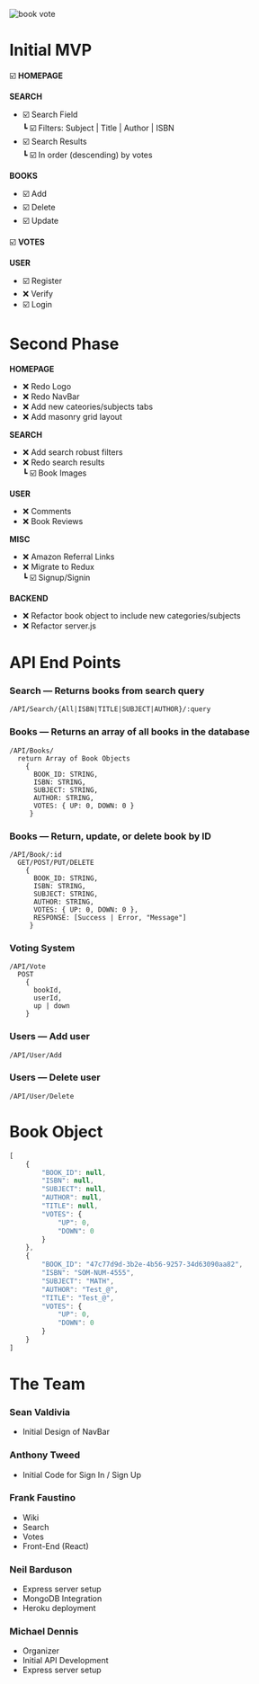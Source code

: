 ![book vote](https://i.imgur.com/sWNedkn.png)

# Initial MVP

☑️ **HOMEPAGE**

**SEARCH**
* ☑️ Search Field  
┗ ☑️ Filters: Subject | Title | Author | ISBN
* ☑️ Search Results  
┗ ☑️ In order (descending) by votes

**BOOKS**
* ☑️ Add
* ☑️ Delete
* ☑️ Update

☑️ **VOTES**

**USER**
* ☑️ Register
* ❌ Verify
* ☑️ Login

# Second Phase

**HOMEPAGE**
* ❌ Redo Logo
* ❌ Redo NavBar
* ❌ Add new cateories/subjects tabs
* ❌ Add masonry grid layout

**SEARCH**
* ❌ Add search robust filters
* ❌ Redo search results  
┗ ☑️ Book Images

**USER**
* ❌ Comments
* ❌ Book Reviews

**MISC**
* ❌ Amazon Referral Links
* ❌ Migrate to Redux  
┗ ☑️ Signup/Signin

**BACKEND**
* ❌ Refactor book object to include new categories/subjects
* ❌ Refactor server.js

# API End Points

### Search — Returns books from search query
```
/API/Search/{All|ISBN|TITLE|SUBJECT|AUTHOR}/:query
```

### Books — Returns an array of all books in the database
```
/API/Books/
  return Array of Book Objects
    {
      BOOK_ID: STRING,
      ISBN: STRING,
      SUBJECT: STRING,
      AUTHOR: STRING,
      VOTES: { UP: 0, DOWN: 0 }
     }
```

### Books — Return, update, or delete book by ID
```
/API/Book/:id
  GET/POST/PUT/DELETE
    {
      BOOK_ID: STRING,
      ISBN: STRING,
      SUBJECT: STRING,
      AUTHOR: STRING,
      VOTES: { UP: 0, DOWN: 0 },
      RESPONSE: [Success | Error, "Message"]
     }
```

### Voting System
```
/API/Vote
  POST
    {
      bookId,
      userId,
      up | down
    }
```

### Users — Add user
```
/API/User/Add
```

### Users — Delete user
```
/API/User/Delete
```

# Book Object

``` JavaScript
[
    {
        "BOOK_ID": null,
        "ISBN": null,
        "SUBJECT": null,
        "AUTHOR": null,
        "TITLE": null,
        "VOTES": {
            "UP": 0,
            "DOWN": 0
        }
    },
    {
        "BOOK_ID": "47c77d9d-3b2e-4b56-9257-34d63090aa82",
        "ISBN": "SOM-NUM-4555",
        "SUBJECT": "MATH",
        "AUTHOR": "Test_@",
        "TITLE": "Test_@",
        "VOTES": {
            "UP": 0,
            "DOWN": 0
        }
    }
]
```

# The Team
### Sean Valdivia
* Initial Design of NavBar
### Anthony Tweed
* Initial Code for Sign In / Sign Up
### Frank Faustino
* Wiki
* Search
* Votes
* Front-End (React)
### Neil Barduson
* Express server setup
* MongoDB Integration
* Heroku deployment
### Michael Dennis
* Organizer
* Initial API Development
* Express server setup
